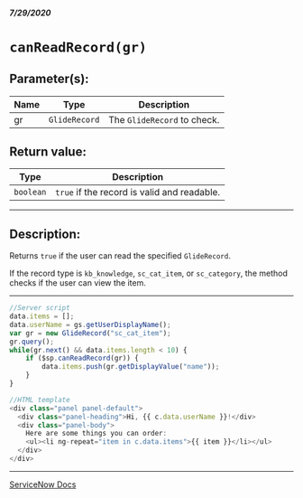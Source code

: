 ##### 7/29/2020
# `canReadRecord(gr)`
## Parameter(s):
| Name | Type | Description |
|---|---|---|
| gr | `GlideRecord` | The `GlideRecord` to check. |

## Return value:
| Type | Description |
|---|---|
| `boolean` | `true` if the record is valid and readable. |

---

## Description:
Returns `true` if the user can read the specified `GlideRecord`.

If the record type is `kb_knowledge`, `sc_cat_item`, or `sc_category`, the method checks if the user can view the item.

---

```js
//Server script
data.items = [];
data.userName = gs.getUserDisplayName();
var gr = new GlideRecord("sc_cat_item");
gr.query();
while(gr.next() && data.items.length < 10) {
    if ($sp.canReadRecord(gr)) {
        data.items.push(gr.getDisplayValue("name"));
    }
}

//HTML template
<div class="panel panel-default">
  <div class="panel-heading">Hi, {{ c.data.userName }}!</div>
  <div class="panel-body">
    Here are some things you can order:
    <ul><li ng-repeat="item in c.data.items">{{ item }}</li></ul>
  </div>
</div>
```

---

[ServiceNow Docs](https://developer.servicenow.com/dev.do#!/reference/api/newyork/server/no-namespace/c_GlideSPScriptableScopedAPI#r_GSPS-canReadRecord_GR)